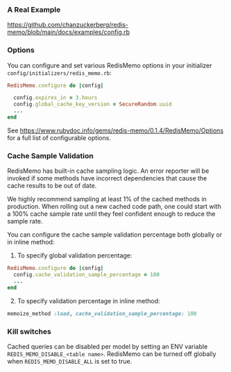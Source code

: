### A Real Example

https://github.com/chanzuckerberg/redis-memo/blob/main/docs/examples/config.rb

### Options
You can configure and set various RedisMemo options in your initializer `config/initializers/redis_memo.rb`:
```ruby
RedisMemo.configure do |config|

  config.expires_in = 3.hours
  config.global_cache_key_version = SecureRandom.uuid
  ...
end
```

See https://www.rubydoc.info/gems/redis-memo/0.1.4/RedisMemo/Options for a full list of configurable options.

### Cache Sample Validation

RedisMemo has built-in cache sampling logic. An error reporter will be invoked if some methods have incorrect dependencies that cause the cache results to be out of date.

We highly recommend sampling at least 1% of the cached methods in production. When rolling out a new cached code path, one could start with a 100% cache sample rate until they feel confident enough to reduce the sample rate.

You can configure the cache sample validation percentage both globally or in inline method:

1. To specify global validation percentage:
```ruby
RedisMemo.configure do |config|
  config.cache_validation_sample_percentage = 100
  ...
end
```

2. To specify validation percentage in inline method:
```ruby
memoize_method :load, cache_validation_sample_percentage: 100
```


### Kill switches

Cached queries can be disabled per model by setting an ENV variable `REDIS_MEMO_DISABLE_<table name>`. RedisMemo can be turned off globally when `REDIS_MEMO_DISABLE_ALL` is set to true.
